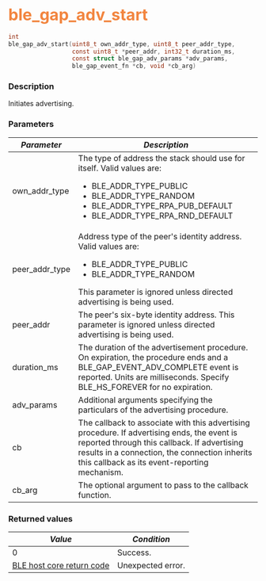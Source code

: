 ## <font color="#F2853F" style="font-size:24pt">ble\_gap\_adv\_start</font>

```c
int
ble_gap_adv_start(uint8_t own_addr_type, uint8_t peer_addr_type,
                  const uint8_t *peer_addr, int32_t duration_ms,
                  const struct ble_gap_adv_params *adv_params,
                  ble_gap_event_fn *cb, void *cb_arg)
```

### Description

Initiates advertising. 

### Parameters

| *Parameter* | *Description* |
|-------------|---------------|
| own\_addr\_type | The type of address the stack should use for itself.  Valid values are: <ul><li>BLE\_ADDR\_TYPE\_PUBLIC</li> <li>BLE\_ADDR\_TYPE\_RANDOM</li> <li>BLE\_ADDR\_TYPE\_RPA\_PUB\_DEFAULT</li> <li>BLE\_ADDR\_TYPE\_RPA\_RND\_DEFAULT</li></ul> |
| peer\_addr\_type | Address type of the peer's identity address. Valid values are: <ul><li>BLE\_ADDR\_TYPE\_PUBLIC</li> <li>BLE\_ADDR\_TYPE\_RANDOM</li></ul> This parameter is ignored unless directed advertising is being used. |
| peer\_addr | The peer's six-byte identity address. This parameter is ignored unless directed advertising is being used. |
| duration\_ms | The duration of the advertisement procedure. On expiration, the procedure ends and a BLE\_GAP\_EVENT\_ADV\_COMPLETE event is reported.  Units are milliseconds.  Specify BLE\_HS\_FOREVER for no expiration. |
| adv\_params | Additional arguments specifying the particulars of the advertising procedure. |
| cb | The callback to associate with this advertising procedure.  If advertising ends, the event is reported through this callback.  If advertising results in a connection, the connection inherits this callback as its event-reporting mechanism. |
| cb\_arg | The optional argument to pass to the callback function. |

### Returned values

| *Value* | *Condition* |
|---------|-------------|
| 0 | Success. |
| [BLE host core return code](../../ble_hs_return_codes/#return-codes-core) | Unexpected error. |
